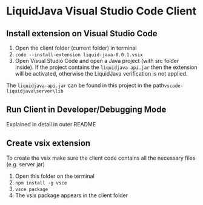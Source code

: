 # LiquidJava Visual Studio Code Client


## Install extension on Visual Studio Code
1. Open the client folder (current folder) in terminal
2. `code --install-extension liquid-java-0.0.1.vsix`
3. Open Visual Studio Code and open a Java project (with src folder inside). If the project contains the `liquidjava-api.jar` then the extension will be activated, otherwise the LiquidJava verification is not applied. 

The `liquidjava-api.jar` can be found in this project in the path`vscode-liquidjava\server\lib`

## Run Client in Developer/Debugging Mode
Explained in detail in outer README

## Create vsix extension
To create the vsix make sure the client code contains all the necessary files (e.g. server jar)
1. Open this folder on the terminal
2. `npm install -g vsce`
3. `vsce package`
4. The vsix package appears in the client folder

